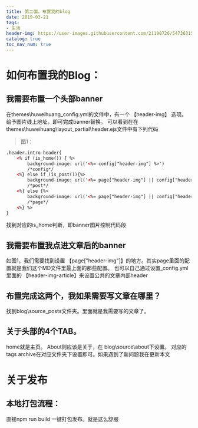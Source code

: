 ```yaml
---
title: 第二偏，布置我的blog
date: 2019-03-21
tags:
- 生活
header-img: https://user-images.githubusercontent.com/21190726/54736315-7855e580-4be5-11e9-8403-e5f1ac1a41a4.png
catalog: true
toc_nav_num: true
---
```

# 如何布置我的Blog：
## 我需要布置一个头部banner
在themes\huweihuang\_config.yml的文件中，有一个 【header-img】 选项。给予图片线上地址，即可完成banner替换。
可以看到在在themes\huweihuang\layout\_partial\header.ejs文件中有下列代码
>图1：
```html
.header.intro-header{
    <% if (is_home()) { %>
        background-image: url('<%= config["header-img"] %>') 
        /*config*/
    <%} else if (is_post()){%>
        background-image: url('<%= page["header-img"] || config["header-img"]  %>')
        /*post*/
    <%} else {%>
        background-image: url('<%= page["header-img"] || config["header-img"] %>')
        /*page*/
    <%} %>
}
```
找到对应的is_home判断，即banner图片控制代码段
## 我需要布置我点进文章后的banner
如图1，我们需要找到设置 【page["header-img"]】的地方。其实page里面的配置就是我们这个MD文件里最上面的那些配置。
也可以自己通过设置_config.yml里面的 【header-img-article】来设置公共的文章内部header
## 布置完成这两个，我如果需要写文章在哪里？
找到blog\source\_posts文件夹。里面就是我需要写的文章了。
## 关于头部的4个TAB。
home就是主页。
About则应该是关于，在 blog\source\about下设置。
对应的tags archive在对应文件夹下设置即可。如果遇到了新问题我在更新本文
# 关于发布
## 本地打包流程：
直接npm run build 一键打包发布。就是这么舒服